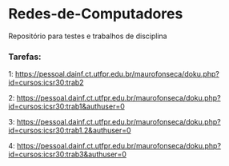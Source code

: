 # Redes-de-Computadores
Repositório para testes e trabalhos de disciplina 

### Tarefas:
1: https://pessoal.dainf.ct.utfpr.edu.br/maurofonseca/doku.php?id=cursos:icsr30:trab2

2: https://pessoal.dainf.ct.utfpr.edu.br/maurofonseca/doku.php?id=cursos:icsr30:trab1&authuser=0

3: https://pessoal.dainf.ct.utfpr.edu.br/maurofonseca/doku.php?id=cursos:icsr30:trab1.2&authuser=0

4: https://pessoal.dainf.ct.utfpr.edu.br/maurofonseca/doku.php?id=cursos:icsr30:trab3&authuser=0